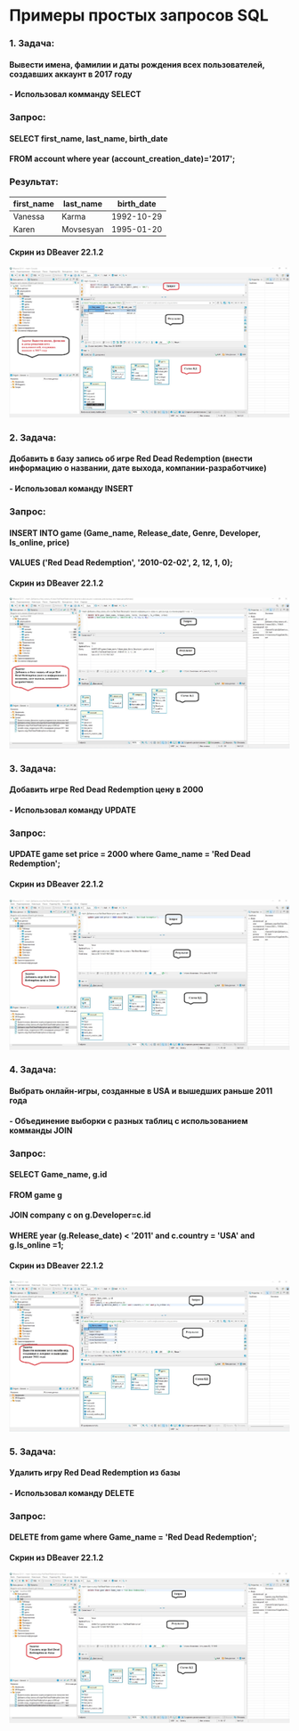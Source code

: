 # Примеры простых запросов SQL

### 1. Задача: 

#### Вывести имена, фамилии и даты рождения всех пользователей, создавших аккаунт в 2017 году
#### - Использовал комманду SELECT

### Запрос: 

#### SELECT first_name, last_name, birth_date  
#### FROM account where year (account_creation_date)='2017';

### Результат:

| first_name | last_name | birth_date |
|------------|-----------|------------|
|  Vanessa   |  Karma    | 1992-10-29 |
|  Karen     | Movsesyan | 1995-01-20 |

#### Скрин из DBeaver 22.1.2 
![](https://github.com/AlekseiMysenko/--SQL/blob/main/Вывести%20имена%2C%20фамилии%20и%20даты%20рождения%20всех%20пользователей%2C%20создавших%20аккаунт%20в%202017%20году.jpg)

### 2. Задача:

#### Добавить в базу запись об игре Red Dead Redemption (внести информацию о названии, дате выхода, компании-разработчике)
#### - Использовал команду INSERT

### Запрос: 

#### INSERT INTO game (Game_name, Release_date, Genre, Developer, Is_online, price)
#### VALUES ('Red Dead Redemption', '2010-02-02',  2, 12, 1, 0);

#### Скрин из DBeaver 22.1.2
![](https://github.com/AlekseiMysenko/--SQL/blob/main/Добавить%20в%20базу%20запись%20об%20игре%20Red%20Dead%20Redemption%20(внести%20информацию%20о%20названии%2C%20дате%20выхода%2C%20компании-разработчике).jpg)

### 3. Задача:

#### Добавить игре Red Dead Redemption цену в 2000
#### - Использовал команду UPDATE

### Запрос: 

#### UPDATE game set price = 2000 where Game_name = 'Red Dead Redemption';

#### Скрин из DBeaver 22.1.2
![](https://github.com/AlekseiMysenko/--SQL/blob/main/Добавить%20игре%20Red%20Dead%20Redemption%20цену%20в%202000.jpg)

### 4. Задача:

#### Выбрать онлайн-игры, созданные в USA и вышедших раньше 2011 года
#### - Объединение выборки с разных таблиц с использованием комманды JOIN

### Запрос: 

#### SELECT Game_name, g.id
#### FROM game g 
#### JOIN company c on g.Developer=c.id 
#### WHERE year (g.Release_date) < '2011' and c.country = 'USA' and g.Is_online =1; 

#### Скрин из DBeaver 22.1.2
![](https://github.com/AlekseiMysenko/--SQL/blob/main/Вывести%20онлайн-игры%2C%20созданные%20в%20USA%20и%20вышедших%20раньше%202011%20г.jpg)

### 5. Задача:

#### Удалить игру Red Dead Redemption из базы
#### - Использовал команду DELETE

### Запрос: 

#### DELETE from game where Game_name = 'Red Dead Redemption';

#### Скрин из DBeaver 22.1.2
![](https://github.com/AlekseiMysenko/--SQL/blob/main/Удалить%20игру%20Red%20Dead%20Redemption%20из%20базы.jpg)
